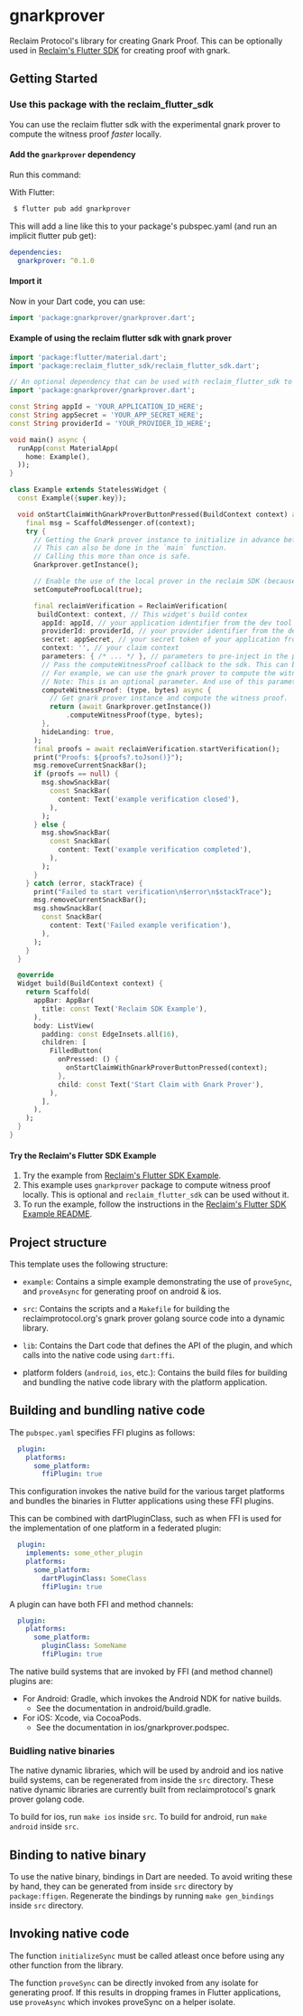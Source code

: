 # gnarkprover

Reclaim Protocol's library for creating Gnark Proof. This can be optionally used in [Reclaim's Flutter SDK](https://gitlab.reclaimprotocol.org/integrations/offchain/reclaim_flutter_sdk.git) for creating proof with gnark.

## Getting Started

### Use this package with the reclaim_flutter_sdk

You can use the reclaim flutter sdk with the experimental gnark prover to compute the witness proof *faster* locally.

#### Add the `gnarkprover` dependency

Run this command:

With Flutter:
```sh
 $ flutter pub add gnarkprover
```

This will add a line like this to your package's pubspec.yaml (and run an implicit flutter pub get):

```yaml
dependencies:
  gnarkprover: ^0.1.0
```

#### Import it

Now in your Dart code, you can use:

```dart
import 'package:gnarkprover/gnarkprover.dart';
```

#### Example of using the reclaim flutter sdk with gnark prover

```dart
import 'package:flutter/material.dart';
import 'package:reclaim_flutter_sdk/reclaim_flutter_sdk.dart';

// An optional dependency that can be used with reclaim_flutter_sdk to compute the witness proof locally.
import 'package:gnarkprover/gnarkprover.dart';

const String appId = 'YOUR_APPLICATION_ID_HERE';
const String appSecret = 'YOUR_APP_SECRET_HERE';
const String providerId = 'YOUR_PROVIDER_ID_HERE';

void main() async {
  runApp(const MaterialApp(
    home: Example(),
  ));
}

class Example extends StatelessWidget {
  const Example({super.key});

  void onStartClaimWithGnarkProverButtonPressed(BuildContext context) async {
    final msg = ScaffoldMessenger.of(context);
    try {
      // Getting the Gnark prover instance to initialize in advance before usage because initialization can take time.
      // This can also be done in the `main` function.
      // Calling this more than once is safe.
      Gnarkprover.getInstance();

      // Enable the use of the local prover in the reclaim SDK (because it is disabled by default).
      setComputeProofLocal(true);

      final reclaimVerification = ReclaimVerification(
       buildContext: context, // This widget's build contex
        appId: appId, // your application identifier from the dev tool
        providerId: providerId, // your provider identifier from the dev tool
        secret: appSecret, // your secret token of your application from the dev tool
        context: '', // your claim context
        parameters: { /* ... */ }, // parameters to pre-inject in the provider response selections
        // Pass the computeWitnessProof callback to the sdk. This can be optionally used to compute the witness proof externally.
        // For example, we can use the gnark prover to compute the witness proof locally.
        // Note: This is an optional parameter. And use of this parameter is disabled by default. To enable, invoke `setComputeProofLocal(true)`
        computeWitnessProof: (type, bytes) async {
          // Get gnark prover instance and compute the witness proof.
          return (await Gnarkprover.getInstance())
              .computeWitnessProof(type, bytes);
        },
        hideLanding: true,
      );
      final proofs = await reclaimVerification.startVerification();
      print("Proofs: ${proofs?.toJson()}");
      msg.removeCurrentSnackBar();
      if (proofs == null) {
        msg.showSnackBar(
          const SnackBar(
            content: Text('example verification closed'),
          ),
        );
      } else {
        msg.showSnackBar(
          const SnackBar(
            content: Text('example verification completed'),
          ),
        );
      }
    } catch (error, stackTrace) {
      print("Failed to start verification\n$error\n$stackTrace");
      msg.removeCurrentSnackBar();
      msg.showSnackBar(
        const SnackBar(
          content: Text('Failed example verification'),
        ),
      );
    }
  }

  @override
  Widget build(BuildContext context) {
    return Scaffold(
      appBar: AppBar(
        title: const Text('Reclaim SDK Example'),
      ),
      body: ListView(
        padding: const EdgeInsets.all(16),
        children: [
          FilledButton(
            onPressed: () {
              onStartClaimWithGnarkProverButtonPressed(context);
            },
            child: const Text('Start Claim with Gnark Prover'),
          ),
        ],
      ),
    );
  }
}
```

#### Try the Reclaim's Flutter SDK Example

1. Try the example from [Reclaim's Flutter SDK Example](https://gitlab.reclaimprotocol.org/integrations/offchain/reclaim_flutter_sdk/-/tree/main/example).
2. This example uses `gnarkprover` package to compute witness proof locally. This is optional and `reclaim_flutter_sdk` can be used without it.
3. To run the example, follow the instructions in the [Reclaim's Flutter SDK Example README](https://gitlab.reclaimprotocol.org/integrations/offchain/reclaim_flutter_sdk/-/blob/main/example/README.md).

## Project structure

This template uses the following structure:

* `example`: Contains a simple example demonstrating the use of `proveSync`, and `proveAsync` for generating proof on android & ios.

* `src`: Contains the scripts and a `Makefile` for building
  the reclaimprotocol.org's gnark prover golang source code into a dynamic library.

* `lib`: Contains the Dart code that defines the API of the plugin, and which
  calls into the native code using `dart:ffi`.

* platform folders (`android`, `ios`, etc.): Contains the build files
  for building and bundling the native code library with the platform application.

## Building and bundling native code

The `pubspec.yaml` specifies FFI plugins as follows:

```yaml
  plugin:
    platforms:
      some_platform:
        ffiPlugin: true
```

This configuration invokes the native build for the various target platforms
and bundles the binaries in Flutter applications using these FFI plugins.

This can be combined with dartPluginClass, such as when FFI is used for the
implementation of one platform in a federated plugin:

```yaml
  plugin:
    implements: some_other_plugin
    platforms:
      some_platform:
        dartPluginClass: SomeClass
        ffiPlugin: true
```

A plugin can have both FFI and method channels:

```yaml
  plugin:
    platforms:
      some_platform:
        pluginClass: SomeName
        ffiPlugin: true
```

The native build systems that are invoked by FFI (and method channel) plugins are:

* For Android: Gradle, which invokes the Android NDK for native builds.
  * See the documentation in android/build.gradle.
* For iOS: Xcode, via CocoaPods.
  * See the documentation in ios/gnarkprover.podspec.

### Buidling native binaries

The native dynamic libraries, which will be used by android and ios native build systems, can be regenerated from inside the `src` directory. These native dynamic libraries are currently built from reclaimprotocol's gnark prover golang code.

To build for ios, run `make ios` inside `src`.
To build for android, run `make android` inside `src`.   

## Binding to native binary

To use the native binary, bindings in Dart are needed.
To avoid writing these by hand, they can be generated from inside `src` directory by `package:ffigen`.
Regenerate the bindings by running `make gen_bindings` inside `src` directory.

## Invoking native code

The function `initializeSync` must be called atleast once before using any other function from the library.

The function `proveSync` can be directly invoked from any isolate for generating proof. If this results in dropping frames in Flutter applications, use `proveAsync` which invokes proveSync on a helper isolate.
